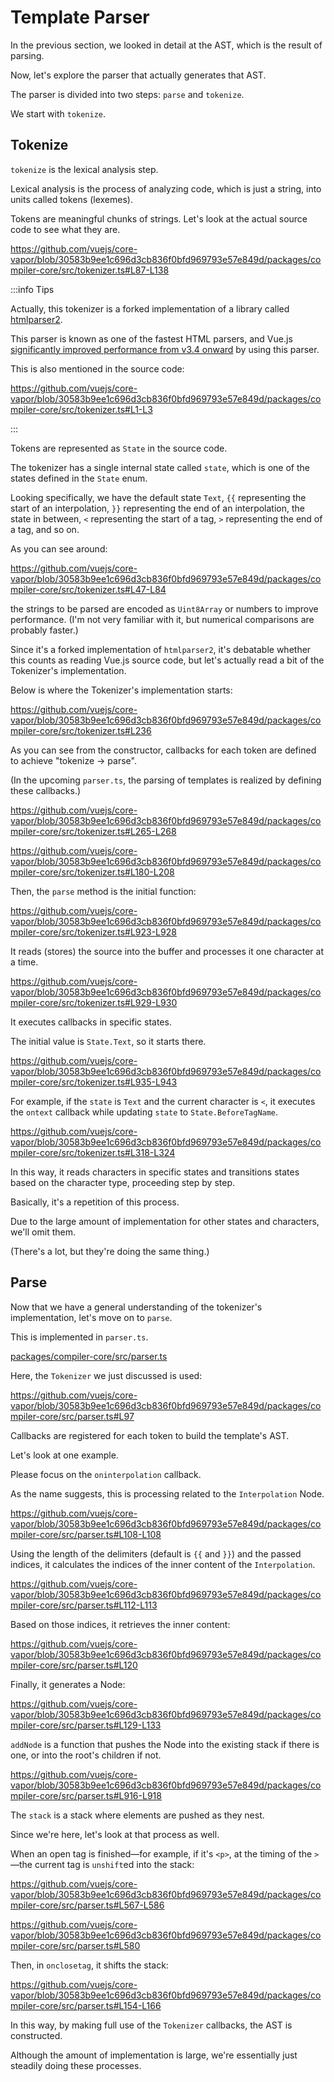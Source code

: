 # Template Parser

In the previous section, we looked in detail at the AST, which is the result of parsing.

Now, let's explore the parser that actually generates that AST.

The parser is divided into two steps: `parse` and `tokenize`.

We start with `tokenize`.

## Tokenize

<div v-pre>

`tokenize` is the lexical analysis step.

Lexical analysis is the process of analyzing code, which is just a string, into units called tokens (lexemes).

Tokens are meaningful chunks of strings. Let's look at the actual source code to see what they are.

https://github.com/vuejs/core-vapor/blob/30583b9ee1c696d3cb836f0bfd969793e57e849d/packages/compiler-core/src/tokenizer.ts#L87-L138

:::info Tips

Actually, this tokenizer is a forked implementation of a library called [htmlparser2](https://github.com/fb55/htmlparser2/tree/master).

This parser is known as one of the fastest HTML parsers, and Vue.js [significantly improved performance from v3.4 onward](https://blog.vuejs.org/posts/vue-3-4#_2x-faster-parser-and-improved-sfc-build-performance) by using this parser.

This is also mentioned in the source code:

https://github.com/vuejs/core-vapor/blob/30583b9ee1c696d3cb836f0bfd969793e57e849d/packages/compiler-core/src/tokenizer.ts#L1-L3

:::

Tokens are represented as `State` in the source code.

The tokenizer has a single internal state called `state`, which is one of the states defined in the `State` enum.

Looking specifically, we have the default state `Text`, `{{` representing the start of an interpolation, `}}` representing the end of an interpolation, the state in between, `<` representing the start of a tag, `>` representing the end of a tag, and so on.

As you can see around:

https://github.com/vuejs/core-vapor/blob/30583b9ee1c696d3cb836f0bfd969793e57e849d/packages/compiler-core/src/tokenizer.ts#L47-L84

the strings to be parsed are encoded as `Uint8Array` or numbers to improve performance. (I'm not very familiar with it, but numerical comparisons are probably faster.)

Since it's a forked implementation of `htmlparser2`, it's debatable whether this counts as reading Vue.js source code, but let's actually read a bit of the Tokenizer's implementation.

Below is where the Tokenizer's implementation starts:

https://github.com/vuejs/core-vapor/blob/30583b9ee1c696d3cb836f0bfd969793e57e849d/packages/compiler-core/src/tokenizer.ts#L236

As you can see from the constructor, callbacks for each token are defined to achieve "tokenize -> parse".

(In the upcoming `parser.ts`, the parsing of templates is realized by defining these callbacks.)

https://github.com/vuejs/core-vapor/blob/30583b9ee1c696d3cb836f0bfd969793e57e849d/packages/compiler-core/src/tokenizer.ts#L265-L268

https://github.com/vuejs/core-vapor/blob/30583b9ee1c696d3cb836f0bfd969793e57e849d/packages/compiler-core/src/tokenizer.ts#L180-L208

Then, the `parse` method is the initial function:

https://github.com/vuejs/core-vapor/blob/30583b9ee1c696d3cb836f0bfd969793e57e849d/packages/compiler-core/src/tokenizer.ts#L923-L928

It reads (stores) the source into the buffer and processes it one character at a time.

https://github.com/vuejs/core-vapor/blob/30583b9ee1c696d3cb836f0bfd969793e57e849d/packages/compiler-core/src/tokenizer.ts#L929-L930

It executes callbacks in specific states.

The initial value is `State.Text`, so it starts there.

https://github.com/vuejs/core-vapor/blob/30583b9ee1c696d3cb836f0bfd969793e57e849d/packages/compiler-core/src/tokenizer.ts#L935-L943

For example, if the `state` is `Text` and the current character is `<`, it executes the `ontext` callback while updating `state` to `State.BeforeTagName`.

https://github.com/vuejs/core-vapor/blob/30583b9ee1c696d3cb836f0bfd969793e57e849d/packages/compiler-core/src/tokenizer.ts#L318-L324

In this way, it reads characters in specific states and transitions states based on the character type, proceeding step by step.

Basically, it's a repetition of this process.

Due to the large amount of implementation for other states and characters, we'll omit them.

(There's a lot, but they're doing the same thing.)

## Parse

Now that we have a general understanding of the tokenizer's implementation, let's move on to `parse`.

This is implemented in `parser.ts`.

[packages/compiler-core/src/parser.ts](https://github.com/vuejs/core-vapor/blob/30583b9ee1c696d3cb836f0bfd969793e57e849d/packages/compiler-core/src/parser.ts)

Here, the `Tokenizer` we just discussed is used:

https://github.com/vuejs/core-vapor/blob/30583b9ee1c696d3cb836f0bfd969793e57e849d/packages/compiler-core/src/parser.ts#L97

Callbacks are registered for each token to build the template's AST.

Let's look at one example.

Please focus on the `oninterpolation` callback.

As the name suggests, this is processing related to the `Interpolation` Node.

https://github.com/vuejs/core-vapor/blob/30583b9ee1c696d3cb836f0bfd969793e57e849d/packages/compiler-core/src/parser.ts#L108-L108

Using the length of the delimiters (default is `{{` and `}}`) and the passed indices, it calculates the indices of the inner content of the `Interpolation`.

https://github.com/vuejs/core-vapor/blob/30583b9ee1c696d3cb836f0bfd969793e57e849d/packages/compiler-core/src/parser.ts#L112-L113

Based on those indices, it retrieves the inner content:

https://github.com/vuejs/core-vapor/blob/30583b9ee1c696d3cb836f0bfd969793e57e849d/packages/compiler-core/src/parser.ts#L120

Finally, it generates a Node:

https://github.com/vuejs/core-vapor/blob/30583b9ee1c696d3cb836f0bfd969793e57e849d/packages/compiler-core/src/parser.ts#L129-L133

`addNode` is a function that pushes the Node into the existing stack if there is one, or into the root's children if not.

https://github.com/vuejs/core-vapor/blob/30583b9ee1c696d3cb836f0bfd969793e57e849d/packages/compiler-core/src/parser.ts#L916-L918

The `stack` is a stack where elements are pushed as they nest.

Since we're here, let's look at that process as well.

When an open tag is finished—for example, if it's `<p>`, at the timing of the `>`—the current tag is `unshift`ed into the stack:

https://github.com/vuejs/core-vapor/blob/30583b9ee1c696d3cb836f0bfd969793e57e849d/packages/compiler-core/src/parser.ts#L567-L586

https://github.com/vuejs/core-vapor/blob/30583b9ee1c696d3cb836f0bfd969793e57e849d/packages/compiler-core/src/parser.ts#L580

Then, in `onclosetag`, it shifts the stack:

https://github.com/vuejs/core-vapor/blob/30583b9ee1c696d3cb836f0bfd969793e57e849d/packages/compiler-core/src/parser.ts#L154-L166

In this way, by making full use of the `Tokenizer` callbacks, the AST is constructed.

Although the amount of implementation is large, we're essentially just steadily doing these processes.

</div>
